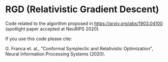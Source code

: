 # RGD (Relativistic Gradient Descent)

Code related to the algorithm proposed in https://arxiv.org/abs/1903.04100 (spotlight paper accepted at NeuRIPS 2020).

If you use this code please cite:

G. Franca et. al., "Conformal Symplectic and Relativistic Optimization", Neural Information Processing Systems (2020).
